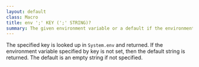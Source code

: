 ```yaml
---
layout: default
class: Macro
title: env ';' KEY (';' STRING)?
summary: The given environment variable or a default if the environment variable is not defined. The default is an empty string if not specified.
---
```


The specified key is looked up in `System.env` and returned. If the environment variable specified
by key is not set, then the default string is returned. The default is an empty string if not
specified. 
